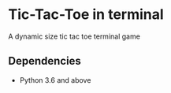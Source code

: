 # Tic-Tac-Toe in terminal
A dynamic size tic tac toe terminal game

## Dependencies
- Python 3.6 and above
